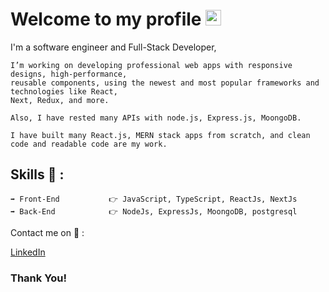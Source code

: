 
# Welcome to my profile <img src="https://user-images.githubusercontent.com/1303154/88677602-1635ba80-d120-11ea-84d8-d263ba5fc3c0.gif" width="25">

I'm a software engineer and Full-Stack Developer,


```
I’m working on developing professional web apps with responsive designs, high-performance,
reusable components, using the newest and most popular frameworks and technologies like React,
Next, Redux, and more.

Also, I have rested many APIs with node.js, Express.js, MoongoDB.

I have built many React.js, MERN stack apps from scratch, and clean code and readable code are my work.
```


## Skills 🤔 :
```
➡ Front-End           👉 JavaScript, TypeScript, ReactJs, NextJs
➡ Back-End            👉 NodeJs, ExpressJs, MoongoDB, postgresql

```

Contact me on 💬 :


<a href="https://www.linkedin.com/in/shomans/" target="_blank">LinkedIn</a>



### Thank You!
